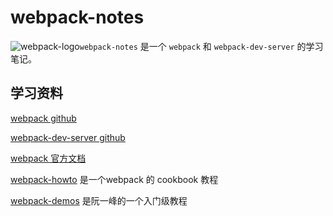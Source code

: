# webpack-notes

![webpack-logo](assets\images\logos\webpack-logo.ico)`webpack-notes` 是一个 `webpack` 和 `webpack-dev-server` 的学习笔记。


## 学习资料

[webpack github](https://github.com/webpack/webpack)

[webpack-dev-server github](https://github.com/webpack/webpack-dev-server)

[webpack 官方文档](https://webpack.js.org/)

[webpack-howto](https://github.com/petehunt/webpack-howto) 是一个webpack 的 cookbook 教程

[webpack-demos](https://github.com/ruanyf/webpack-demos) 是阮一峰的一个入门级教程

